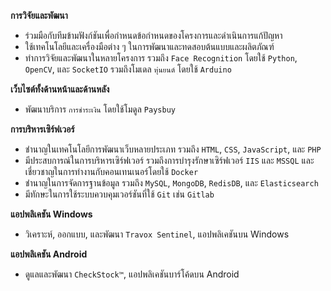 **การวิจัยและพัฒนา**  
- ร่วมมือกับทีมข้ามฟังก์ชันเพื่อกำหนดข้อกำหนดของโครงการและดำเนินการแก้ปัญหา  
- ใช้เทคโนโลยีและเครื่องมือต่าง ๆ ในการพัฒนาและทดสอบต้นแบบและผลิตภัณฑ์  
- ทำการวิจัยและพัฒนาในหลายโครงการ รวมถึง `Face Recognition` โดยใช้ `Python`, `OpenCV`, และ `SocketIO` รวมถึงโมเดล `หุ่นยนต์` โดยใช้ `Arduino`  

**เว็บไซต์ทั้งด้านหน้าและด้านหลัง**  
- พัฒนาบริการ `การชำระเงิน` โดยใช้โมดูล `Paysbuy`  

**การบริหารเซิร์ฟเวอร์**  
- ชำนาญในเทคโนโลยีการพัฒนาเว็บหลายประเภท รวมถึง `HTML`, `CSS`, `JavaScript`, และ `PHP`  
- มีประสบการณ์ในการบริหารเซิร์ฟเวอร์ รวมถึงการบำรุงรักษาเซิร์ฟเวอร์ `IIS` และ `MSSQL` และเชี่ยวชาญในการทำงานกับคอนเทนเนอร์โดยใช้ `Docker`  
- ชำนาญในการจัดการฐานข้อมูล รวมถึง `MySQL`, `MongoDB`, `RedisDB`, และ `Elasticsearch`  
- มีทักษะในการใช้ระบบควบคุมเวอร์ชันที่ใช้ `Git` เช่น `Gitlab`  

**แอปพลิเคชัน Windows**  
- วิเคราะห์, ออกแบบ, และพัฒนา `Travox Sentinel`, แอปพลิเคชันบน Windows  

**แอปพลิเคชัน Android**  
- ดูแลและพัฒนา `CheckStock™`, แอปพลิเคชันบาร์โค้ดบน Android  
